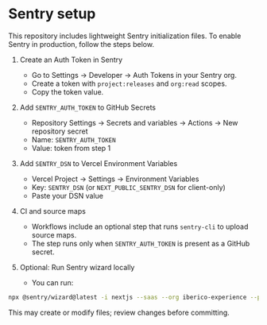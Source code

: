 # Sentry setup

This repository includes lightweight Sentry initialization files. To enable Sentry in production, follow the steps below.

1. Create an Auth Token in Sentry
   - Go to Settings → Developer → Auth Tokens in your Sentry org.
   - Create a token with `project:releases` and `org:read` scopes.
   - Copy the token value.

2. Add `SENTRY_AUTH_TOKEN` to GitHub Secrets
   - Repository Settings → Secrets and variables → Actions → New repository secret
   - Name: `SENTRY_AUTH_TOKEN`
   - Value: token from step 1

3. Add `SENTRY_DSN` to Vercel Environment Variables
   - Vercel Project → Settings → Environment Variables
   - Key: `SENTRY_DSN` (or `NEXT_PUBLIC_SENTRY_DSN` for client-only)
   - Paste your DSN value

4. CI and source maps
   - Workflows include an optional step that runs `sentry-cli` to upload source maps.
   - The step runs only when `SENTRY_AUTH_TOKEN` is present as a GitHub secret.

5. Optional: Run Sentry wizard locally
   - You can run:

```bash
npx @sentry/wizard@latest -i nextjs --saas --org iberico-experience --project javascript-nextjs
```

This may create or modify files; review changes before committing.
